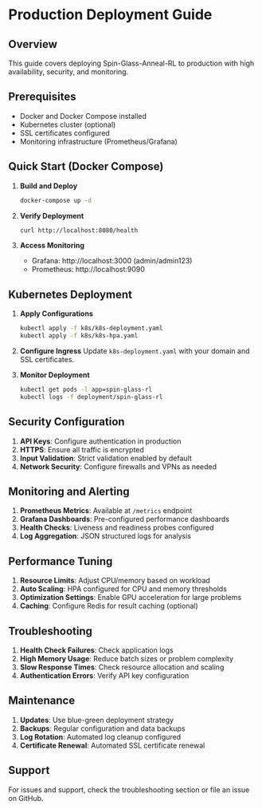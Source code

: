 # Production Deployment Guide

## Overview
This guide covers deploying Spin-Glass-Anneal-RL to production with high availability, security, and monitoring.

## Prerequisites
- Docker and Docker Compose installed
- Kubernetes cluster (optional)
- SSL certificates configured
- Monitoring infrastructure (Prometheus/Grafana)

## Quick Start (Docker Compose)

1. **Build and Deploy**
   ```bash
   docker-compose up -d
   ```

2. **Verify Deployment**
   ```bash
   curl http://localhost:8080/health
   ```

3. **Access Monitoring**
   - Grafana: http://localhost:3000 (admin/admin123)
   - Prometheus: http://localhost:9090

## Kubernetes Deployment

1. **Apply Configurations**
   ```bash
   kubectl apply -f k8s/k8s-deployment.yaml
   kubectl apply -f k8s/k8s-hpa.yaml
   ```

2. **Configure Ingress**
   Update `k8s-deployment.yaml` with your domain and SSL certificates.

3. **Monitor Deployment**
   ```bash
   kubectl get pods -l app=spin-glass-rl
   kubectl logs -f deployment/spin-glass-rl
   ```

## Security Configuration

1. **API Keys**: Configure authentication in production
2. **HTTPS**: Ensure all traffic is encrypted
3. **Input Validation**: Strict validation enabled by default
4. **Network Security**: Configure firewalls and VPNs as needed

## Monitoring and Alerting

1. **Prometheus Metrics**: Available at `/metrics` endpoint
2. **Grafana Dashboards**: Pre-configured performance dashboards
3. **Health Checks**: Liveness and readiness probes configured
4. **Log Aggregation**: JSON structured logs for analysis

## Performance Tuning

1. **Resource Limits**: Adjust CPU/memory based on workload
2. **Auto Scaling**: HPA configured for CPU and memory thresholds
3. **Optimization Settings**: Enable GPU acceleration for large problems
4. **Caching**: Configure Redis for result caching (optional)

## Troubleshooting

1. **Health Check Failures**: Check application logs
2. **High Memory Usage**: Reduce batch sizes or problem complexity
3. **Slow Response Times**: Check resource allocation and scaling
4. **Authentication Errors**: Verify API key configuration

## Maintenance

1. **Updates**: Use blue-green deployment strategy
2. **Backups**: Regular configuration and data backups
3. **Log Rotation**: Automated log cleanup configured
4. **Certificate Renewal**: Automated SSL certificate renewal

## Support

For issues and support, check the troubleshooting section or file an issue on GitHub.
